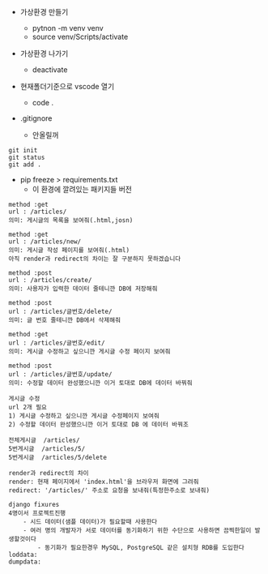 - 가상환경 만들기
  - pytnon -m venv venv
  - source venv/Scripts/activate

- 가상환경 나가기
  - deactivate

- 현재폴더기준으로 vscode 열기
  - code .

- .gitignore
  - 안올릴꺼

```
git init
git status
git add .

```

- pip freeze > requirements.txt
  - 이 환경에 깔려있는 패키지들 버전

```
method :get
url : /articles/
의미: 게시글의 목록을 보여줘(.html,josn)
```

```
method :get
url : /articles/new/
의미: 게시글 작성 페이지를 보여줘(.html)
아직 render과 redirect의 차이는 잘 구분하지 못하겠습니다
```

```
method :post
url : /articles/create/
의미: 사용자가 입력한 데이터 줄테니깐 DB에 저장해줘
```

```
method :post
url : /articles/글번호/delete/
의미: 글 번호 줄테니깐 DB에서 삭제해줘
```

```
method :get
url : /articles/글번호/edit/
의미: 게시글 수정하고 싶으니깐 게시글 수정 페이지 보여줘
```

```
method :post
url : /articles/글번호/update/
의미: 수정할 데이터 완성했으니깐 이거 토대로 DB에 데이터 바꿔줘
```



```
게시글 수정
url 2개 필요
1) 게시글 수정하고 싶으니깐 게시글 수정페이지 보여줘
2) 수정할 데이터 완성했으니깐 이거 토대로 DB 에 데이터 바꿔조

전체게시글  /articles/
5번게시글  /articles/5/
5번게시글  /articles/5/delete

```

```
render과 redirect의 차이
render: 현재 페이지에서 'index.html'을 브라우저 화면에 그려줘
redirect: '/articles/' 주소로 요청을 보내줘(특정한주소로 보내줘)
```



```
django fixures
4명이서 프로젝트진행
	- 시드 데이터(샘플 데이터)가 필요할때 사용한다
	- 여러 명의 개발자가 서로 데이터를 동기화하기 위한 수단으로 사용하면 끔찍한일이 발생할것이다
		- 동기화가 필요한경우 MySQL, PostgreSQL 같은 설치형 RDB를 도입한다
loddata:
dumpdata:
```


